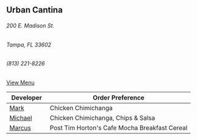## Urban Cantina
###### 200 E. Madison St.
###### Tampa, FL 33602
###### (813) 221-8226

[View Menu](https://www.urbancantina.com/menus/)



Developer     | Order Preference
--------------|---------------------
[Mark](http://github.com/mark-smithtb)              | Chicken Chimichanga
[Michael]()                                         | Chicken Chimichanga, Chips & Salsa
[Marcus](http://github.com/marcustf)                | Post Tim Horton's Cafe Mocha Breakfast Cereal
